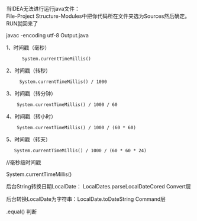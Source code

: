 当IDEA无法进行运行java文件：  
File-Project Structure-Modules中把你代码所在文件夹选为Sources然后确定。  
RUN就回来了  


javac -encoding utf-8 Output.java

1、时间戳（毫秒）

          System.currentTimeMillis()

2、时间戳（转秒）

         System.currentTimeMillis() / 1000

3、时间戳（转分钟）

        System.currentTimeMillis() / 1000 / 60

4、时间戳（转小时）

        System.currentTimeMillis() / 1000 / (60 * 60)

5、时间戳（转天）

       System.currentTimeMillis() / 1000 / (60 * 60 * 24)

//毫秒级时间戳

System.currentTimeMillis()


后台String转换日期LocalDate： LocalDates.parseLocalDateCored  Convert层

后台转换LocalDate为字符串：LocalDate.toDateString  Command层
 
.equal()  判断
